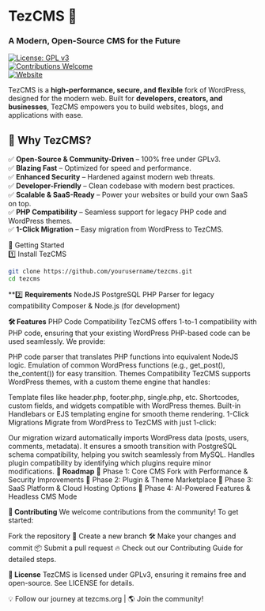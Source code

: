 # TezCMS 🚀  
### A Modern, Open-Source CMS for the Future  

[![License: GPL v3](https://img.shields.io/badge/License-GPLv3-blue.svg)](https://www.gnu.org/licenses/gpl-3.0)  
[![Contributions Welcome](https://img.shields.io/badge/Contributions-Welcome-brightgreen.svg)](#contributing)  
[![Website](https://img.shields.io/badge/Website-tezcms.org-blue)](https://tezcms.org)  

TezCMS is a **high-performance, secure, and flexible** fork of WordPress, designed for the modern web. Built for **developers, creators, and businesses**, TezCMS empowers you to build websites, blogs, and applications with ease.  

## 🌟 Why TezCMS?  
✅ **Open-Source & Community-Driven** – 100% free under GPLv3.  
✅ **Blazing Fast** – Optimized for speed and performance.  
✅ **Enhanced Security** – Hardened against modern web threats.  
✅ **Developer-Friendly** – Clean codebase with modern best practices.  
✅ **Scalable & SaaS-Ready** – Power your websites or build your own SaaS on top.  
✅ **PHP Compatibility** – Seamless support for legacy PHP code and WordPress themes.  
✅ **1-Click Migration** – Easy migration from WordPress to TezCMS.  

🚀 Getting Started  
1️⃣ Install TezCMS  
```bash
git clone https://github.com/yourusername/tezcms.git
cd tezcms
```
**2️⃣ **Requirements**
NodeJS
PostgreSQL
PHP Parser for legacy compatibility
Composer & Node.js (for development)

**🛠️ Features**
PHP Code Compatibility
TezCMS offers 1-to-1 compatibility with PHP code, ensuring that your existing WordPress PHP-based code can be used seamlessly. We provide:

PHP code parser that translates PHP functions into equivalent NodeJS logic.
Emulation of common WordPress functions (e.g., get_post(), the_content()) for easy transition.
Themes Compatibility
TezCMS supports WordPress themes, with a custom theme engine that handles:

Template files like header.php, footer.php, single.php, etc.
Shortcodes, custom fields, and widgets compatible with WordPress themes.
Built-in Handlebars or EJS templating engine for smooth theme rendering.
1-Click Migrations
Migrate from WordPress to TezCMS with just 1-click:

Our migration wizard automatically imports WordPress data (posts, users, comments, metadata).
It ensures a smooth transition with PostgreSQL schema compatibility, helping you switch seamlessly from MySQL.
Handles plugin compatibility by identifying which plugins require minor modifications.
**📌 Roadmap**
📌 Phase 1: Core CMS Fork with Performance & Security Improvements
📌 Phase 2: Plugin & Theme Marketplace
📌 Phase 3: SaaS Platform & Cloud Hosting Options
📌 Phase 4: AI-Powered Features & Headless CMS Mode

**🤝 Contributing**
We welcome contributions from the community! To get started:

Fork the repository 🍴
Create a new branch 🛠️
Make your changes and commit 📦
Submit a pull request 🔥
Check out our Contributing Guide for detailed steps.

**📜 License**
TezCMS is licensed under GPLv3, ensuring it remains free and open-source. See LICENSE for details.

💡 Follow our journey at tezcms.org | 🌎 Join the community!

